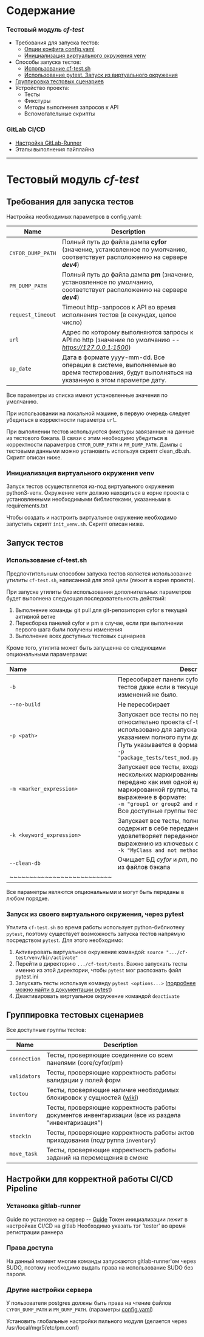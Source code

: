 
# Содержание

### Тестовый модуль _cf-test_

- Требования для запуска тестов:
  - [Опции конфига config.yaml](#cfg_option)
  - [Инициализация виртуального окружения venv](#venv)
- Способы запуска тестов:
  - [Использование cf-test.sh](#cf-test)
  - [Использование pytest. Запуск из виртуального окружения](#run-venv)
- [Группировка тестовых сценариев](#groups)
- Устройство проекта:
  - Тесты
  - Фикстуры
  - Методы выполнения запросов к API
  - Вспомогательные скрипты

### GitLab CI/CD
- [Настройка GitLab-Runner](#ci-cd-settings)
- Этапы выполнения пайплайна

-----------------------------------------------------------------------


# Тестовый модуль *cf-test*

## <a name="cfg_option">Требования для запуска тестов</a>

Настройка необходимых параметров в config.yaml:

| Name              | Description                                                                                                                                  |
|-------------------|----------------------------------------------------------------------------------------------------------------------------------------------|
| `CYFOR_DUMP_PATH` | Полный путь до файла дампа **cyfor** (значение, установленное по умолчанию, соответствует расположению на сервере **_dev4_**)                |
| `PM_DUMP_PATH`    | Полный путь до файла дампа **pm** (значение, установленное по умолчанию, соответствует расположению на сервере **_dev4_**)                   |
| `request_timeout` | Timeout http-запросов к API во время исполнения тестов (в секундах, целое число)                                                             |
| `url`             | Адрес по которому выполняются запросы к API по http (значение по умолчанию -- _https://127.0.0.1:1500_)                                      |
| `op_date`         | Дата в формате yyyy-mm-dd. Все операции в системе, выполняемые во время тестирования, будут выполняться на указанную в этом параметре дату.  |

Все параметры из списка имеют установленные значения по умолчанию.

При использовании на локальной машине, в первую очередь следует убедиться в корректности параметра `url`.

При выполнении тестов используются фикстуры завязанные на данные из тестового бэкапа.
В связи с этим необходимо убедиться в корректности параметров `CYFOR_DUMP_PATH` и `PM_DUMP_PATH`.
Дампы с тестовыми данными можно установить используя скрипт clean_db.sh. <a name="clean-db-script">Скрипт описан ниже</a>.

### <a name="venv">Инициализация виртуального окружения venv</a>
Запуск тестов осуществляется из-под виртуального окружения python3-venv.
Окружение venv должно находиться в корне проекта с установленными необходимыми библиотеками, указанными в requirements.txt

Чтобы создать и настроить виртуальное окружение необходимо запустить скрипт `init_venv.sh`. <a name="clean-db-script">Скрипт описан ниже</a>.

## Запуск тестов
### <a name="cf-test">Использование cf-test.sh</a>
Предпочтительным способом запуска тестов является использование утилиты `cf-test.sh`, написанной для этой цели (лежит в корне проекта).

При запуске утилиты без использования дополнительных параметров будет выполнена следующая последовательность действий:
1) Выполнение команды git pull для git-репозитория cyfor в текущей активной ветке
2) Пересборка панелей cyfor и pm в случае, если при выполнении первого шага были получены изменения
3) Выполнение всех доступных тестовых сценариев

Кроме того, утилита может быть запущенна со следующими опциональными параметрами:

| Name                       | Description                                                                                                                                                                                                                                                                                        |
|:---------------------------|----------------------------------------------------------------------------------------------------------------------------------------------------------------------------------------------------------------------------------------------------------------------------------------------------|
| `-b`                       | Пересобирает панели cyfor и pm перед запуском тестов даже если в текущей ветке проекта изменений не было.                                                                                                                                                                                          |
| `--no-build`               | Не пересобирает                                                                                                                                                                                                                                                                                    |
| `-p <path>`                | Запускает все тесты по переданному пути относительно проекта cf-test. Может быть использовано для запуска одиночных тестов с указанием полного пути до функции теста.<br/> Путь указывается в формате:<br/> `-p "package_tests/test_mod.py::TestClass::test_method"`                               |
| `-m <marker_expression>`   | Запускает все тесты, входящие в состав одной или нескольких маркированных групп. Может быть передано как имя одной единственной маркированной группы, так и регулярное выражение в формате:<br/> `-m "group1 or group2 and not group3"` <br/> Все доступные группы тестов описаны [ниже](#groups). |
| `-k <keyword_expression>`  | Запускает все тесты, полный путь до которых содержит в себе переданное ключевое слово или удовлетворяет переданному регулярному выражению из ключевых слов. Например:<br/> `-k "MyClass and not method"`                                                                                           |
| `--clean-db`               | Очищает БД _cyfor_ и _pm_, после чего восстанавливает из файлов бэкапа                                                                                                                                                                                                                             |
| ~~~~~~~~~~~~~~~~~~~~~~~~~~ |                                                                                                                                                                                                                                                                                                    |

Все параметры являются опциональными и могут быть переданы в любом порядке.

### <a name="run-venv">Запуск из своего виртуального окружения, через pytest</a>
Утилита `cf-test.sh` во время работы использует python-библиотеку `pytest`, поэтому существует возможность запуска тестов напрямую посредством `pytest`. Для этого необходимо:
1) Активировать виртуальное окружение командой: `source ".../cf-test/venv/bin/activate"`
2) Перейти в директорию `.../cf-test/tests`. Важно запускать тесты именно из этой директории, чтобы `pytest` мог распознать файл pytest.ini
3) Запускать тесты используя команду `pytest <options...>` ([подробнее можно найти в документации pytest](https://docs.pytest.org/en/latest/how-to/usage.html#invoke-other))
4) Деактивировать виртуальное окружение командой `deactivate`

## <a name="groups"> Группировка тестовых сценариев</a>

Все доступные группы тестов:


| Name         | Description                                                                                                                        |
|--------------|------------------------------------------------------------------------------------------------------------------------------------|
| `connection` | Тесты, проверяющие соединение со всем панелями (core/cyfor/pm)                                                                     |
| `validators` | Тесты, проверяющие корректность работы валидации у полей форм                                                                      |
| `toctou`     | Тесты, проверяющие наличие необходимых блокировок у сущностей ([wiki](https://en.wikipedia.org/wiki/Time-of-check_to_time-of-use)) |
| `inventory`  | Тесты, проверяющие корректность работы документов инвентаризации (все из раздела "инвентаризация")                                 |
| `stockin`    | Тесты, проверяющие корректность работы актов приходования (подгруппа `inventory`)                                                  |
| `move_task`  | Тесты, проверяющие корректность работы заданий на перемещения в смене                                                              |


## <a name="ci-cd-settings">Настройки для корректной работы CI/CD Pipeline</a>

### Установка gitlab-runner

Guide по установке на сервер -- [Guide](https://sean-bradley.medium.com/installing-gitlab-runner-on-ubuntu-and-centos-80f3a2de0290)
Токен инициализации лежит в настройках CI/CD на gitlab
Необходимо указать тэг 'tester' во время регистрации раннера

### Права доступа
На данный момент многие команды запускаются gitlab-runner'ом через SUDO, поэтому необходимо выдать права на использование SUDO без пароля.

### Другие настройки сервера
У пользователя postgres должны быть права на чтение файлов `CYFOR_DUMP_PATH` и `PM_DUMP_PATH`. (параметры [config.yaml](#config))

Установить глобальные настройки пильного модуля (делается через /usr/local/mgr5/etc/pm.conf)
